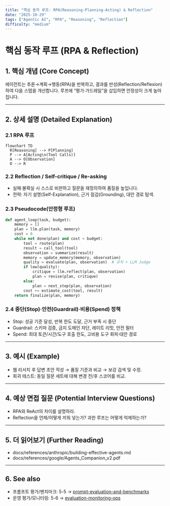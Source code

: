 ```yaml
---
title: "핵심 동작 루프: RPA(Reasoning-Planning-Acting) & Reflection"
date: "2025-10-29"
tags: ["Agentic AI", "RPA", "Reasoning", "Reflection"]
difficulty: "medium"
---
```


# 핵심 동작 루프 (RPA & Reflection)

## 1. 핵심 개념 (Core Concept)

에이전트는 추론→계획→행동(RPA)을 반복하고, 결과를 반성(Reflection/Reflexion)하여 다음 스텝을 개선합니다. 루프에 “평가·가드레일”을 삽입하면 안정성이 크게 높아집니다.

---

## 2. 상세 설명 (Detailed Explanation)

### 2.1 RPA 루프

```mermaid
flowchart TD
  R[Reasoning] --> P[Planning]
  P --> A[Acting\n(Tool Calls)]
  A --> O[Observation]
  O --> R
```

### 2.2 Reflection / Self-critique / Re-asking

- 실패·불확실 시 스스로 비판하고 질문을 재정의하여 품질을 높입니다.
- 전략: 자기 설명(Self-Explanation), 근거 점검(Grounding), 대안 경로 탐색.

### 2.3 Pseudocode(안정형 루프)
```python
def agent_loop(task, budget):
    memory = []
    plan = llm.plan(task, memory)
    cost = 0
    while not done(plan) and cost < budget:
        tool = route(plan)
        result = call_tool(tool)
        observation = summarize(result)
        memory = update_memory(memory, observation)
        quality = evaluate(plan, observation)  # 규칙 + LLM Judge
        if low(quality):
            critique = llm.reflect(plan, observation)
            plan = revise(plan, critique)
        else:
            plan = next_step(plan, observation)
        cost += estimate_cost(tool, result)
    return finalize(plan, memory)
```

### 2.4 중단(Stop)·안전(Guardrail)·비용(Spend) 정책
- Stop: 성공 기준 달성, 반복 한도 도달, 근거 부족 시 중단
- Guardrail: 스키마 검증, 금지 도메인 차단, 레이트 리밋, 안전 필터
- Spend: 최대 토큰/시간/도구 호출 한도, 고비용 도구 회피·대안 경로

---

## 3. 예시 (Example)

- 웹 리서치 후 답변 초안 작성 → 품질 기준과 비교 → 보강 검색 및 수정.
- 회귀 테스트: 동일 질문 세트에 대해 변경 전/후 스코어를 비교.

---

## 4. 예상 면접 질문 (Potential Interview Questions)

- RPA와 ReAct의 차이를 설명하라.
- Reflection을 언제/어떻게 끼워 넣는가? 과한 루프는 어떻게 억제하는가?

---

## 5. 더 읽어보기 (Further Reading)

- docs/references/anthropic/building-effective-agents.md
- docs/references/google/Agents_Companion_v2.pdf

---

## 6. See also

- 프롬프트 평가/벤치마크: 5-5 → [prompt-evaluation-and-benchmarks](../5-5-프롬프트-엔지니어링-and-평가/prompt-evaluation-and-benchmarks.md)
- 운영 평가/모니터링: 5-6 → [evaluation-monitoring-ops](../5-6-agentops-운영-and-자동화/evaluation-monitoring-ops.md)
